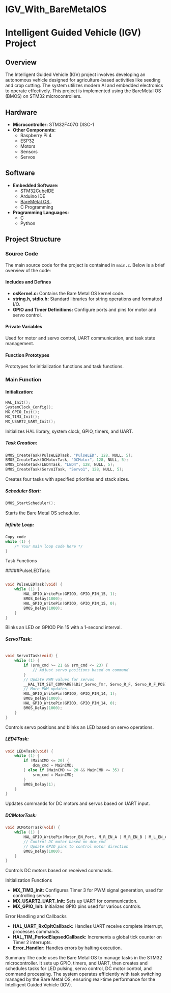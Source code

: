 # IGV_With_BareMetalOS
# Intelligent Guided Vehicle (IGV) Project

## Overview

The Intelligent Guided Vehicle (IGV) project involves developing an autonomous vehicle designed for agriculture-based activities like seeding and crop cutting. The system utilizes modern AI and embedded electronics to operate effectively. This project is implemented using the BareMetal OS (BMOS) on STM32 microcontrollers.

## Hardware

- **Microcontroller:** STM32F407G DISC-1
- **Other Components:**
  - Raspberry Pi 4
  - ESP32
  - Motors
  - Sensors
  - Servos

## Software

- **Embedded Software:**
  - STM32CubeIDE
  - Arduino IDE
  - [BareMetal OS ](https://github.com/Omkar7637/STM32-BareMetalOS-Crafting-from-Scratch/blob/main/README.md).
  - C Programming
- **Programming Languages:**
  - C
  - Python

## Project Structure

### Source Code

The main source code for the project is contained in `main.c`. Below is a brief overview of the code:

#### Includes and Defines

- **osKernel.c:** Contains the Bare Metal OS kernel code.
- **string.h, stdio.h:** Standard libraries for string operations and formatted I/O.
- **GPIO and Timer Definitions:** Configure ports and pins for motor and servo control.

#### Private Variables

Used for motor and servo control, UART communication, and task state management.

#### Function Prototypes

Prototypes for initialization functions and task functions.

### Main Function

#### Initialization:

```c
HAL_Init();
SystemClock_Config();
MX_GPIO_Init();
MX_TIM3_Init();
MX_USART2_UART_Init();
```
Initializes HAL library, system clock, GPIO, timers, and UART.

##### Task Creation:
```c
BMOS_CreateTask(PulseLEDTask, "PulseLED", 128, NULL, 5);
BMOS_CreateTask(DCMotorTask, "DCMotor", 128, NULL, 5);
BMOS_CreateTask(LED4Task, "LED4", 128, NULL, 5);
BMOS_CreateTask(Servo1Task, "Servo1", 128, NULL, 5);
```
Creates four tasks with specified priorities and stack sizes.

##### Scheduler Start:
```c
BMOS_StartScheduler();
```
Starts the Bare Metal OS scheduler.

##### Infinite Loop:
```c
Copy code
while (1) {
    /* Your main loop code here */
}
```

Task Functions

#####PulseLEDTask:
```c

void PulseLEDTask(void) {
    while (1) {
        HAL_GPIO_WritePin(GPIOD, GPIO_PIN_15, 1);
        BMOS_Delay(1000);
        HAL_GPIO_WritePin(GPIOD, GPIO_PIN_15, 0);
        BMOS_Delay(1000);
    }
}
```

Blinks an LED on GPIOD Pin 15 with a 1-second interval.

##### Servo1Task:
```c

void Servo1Task(void) {
    while (1) {
        if (srm_cmd >= 21 && srm_cmd <= 23) {
            // Adjust servo positions based on command
        }
        // Update PWM values for servos
        __HAL_TIM_SET_COMPARE(&Dir_Servo_Tmr, Servo_R_F, Servo_R_F_POS);
        // More PWM updates...
        HAL_GPIO_WritePin(GPIOD, GPIO_PIN_14, 1);
        BMOS_Delay(1000);
        HAL_GPIO_WritePin(GPIOD, GPIO_PIN_14, 0);
        BMOS_Delay(1000);
    }
}
```

Controls servo positions and blinks an LED based on servo operations.

##### LED4Task:
```c
void LED4Task(void) {
    while (1) {
        if (MainCMD <= 20) {
            dcm_cmd = MainCMD;
        } else if (MainCMD >= 20 && MainCMD <= 35) {
            srm_cmd = MainCMD;
        }
        BMOS_Delay(1);
    }
}
```

Updates commands for DC motors and servos based on UART input.

##### DCMotorTask:
```c
void DCMotorTask(void) {
    while (1) {
        HAL_GPIO_WritePin(Motor_EN_Port, M_R_EN_A | M_R_EN_B | M_L_EN_A | M_L_EN_B, 1);
        // Control DC motor based on dcm_cmd
        // Update GPIO pins to control motor direction
        BMOS_Delay(1000);
    }
}
```
Controls DC motors based on received commands.

Initialization Functions
- **MX_TIM3_Init:** Configures Timer 3 for PWM signal generation, used for controlling servos.
- **MX_USART2_UART_Init:** Sets up UART for communication.
- **MX_GPIO_Init:** Initializes GPIO pins used for various controls.
  
Error Handling and Callbacks
- **HAL_UART_RxCpltCallback:** Handles UART receive complete interrupt, processes commands.
- **HAL_TIM_PeriodElapsedCallback:** Increments a global tick counter on Timer 2 interrupts.
- **Error_Handler:** Handles errors by halting execution.
  
Summary
The code uses the Bare Metal OS to manage tasks in the STM32 microcontroller. It sets up GPIO, timers, and UART, then creates and schedules tasks for LED pulsing, servo control, DC motor control, and command processing. The system operates efficiently with task switching managed by the Bare Metal OS, ensuring real-time performance for the Intelligent Guided Vehicle (IGV).

####
